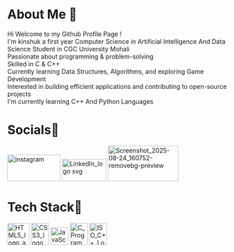 #  About Me 🪽
Hi Welcome to my Github Profile Page !      
I'm kinshuk a first year Computer Science in Artificial Intelligence And Data Science Student in CGC University Mohali<br>
Passionate about programming & problem-solving<br>
Skilled in C & C++<br>
Currently learning Data Structures, Algorithms, and exploring Game Development<br>
Interested in building efficient applications and contributing to open-source projects<br>
I'm currently learning C++ And Python Languages<br>


<h1>Socials🪽</h1>                                                                                                                                                                                              <a href ="https://www.instagram.com/_kinshukkk_/"><img width="120" height="60" alt="instagram" src="https://github.com/user-attachments/assets/5c8a5fe8-22c8-4cc2-a0e3-22d0578afedb" ></a>                      <a href =https://www.linkedin.com/in/kinshuk-dhiman-54b49235a/"><img width="100" height="50" alt="LinkedIn_logo svg" src="https://github.com/user-attachments/assets/949bd610-c903-4e7b-b3cb-24704de2a3ed" ></a>                                                                                                                                                                                            <a href =https://www.codedex.io/@xkinshukx](https://www.codedex.io/@xkinshukx"><img width="160" height="80" alt="Screenshot_2025-08-24_160752-removebg-preview" src="https://github.com/user-attachments/assets/c2e88559-8105-4c28-8462-00b87385ebdb" ></a>




<h1>Tech Stack🪽</h1>                                                                                                                                                                                                <img width="50" height="50" alt="HTML5_logo_and_wordmark svg" src="https://github.com/user-attachments/assets/54c00d5a-c808-4132-a525-cc158b2e0afa" />                                                       <img width="40" height="50" alt="CSS3_logo_and_wordmark svg" src="https://github.com/user-attachments/assets/6d15de77-0240-40eb-b80a-31fc59a00b91" />                                                           <img width="40" height="40" alt="JavaScript-logo (1)" src="https://github.com/user-attachments/assets/67ee93fd-74b8-4e2a-aedd-40b70b84ec78" />                                                                   <img width="40" height="50" alt="C_Programming_Language svg" src="https://github.com/user-attachments/assets/2fa0b8dc-6f33-4493-a6fc-ce9d9a9d51ae" />                                                           <img width="40" height="50" alt="ISO_C++_Logo svg" src="https://github.com/user-attachments/assets/8e859152-b888-4d5f-a188-aa99341b5716" />


